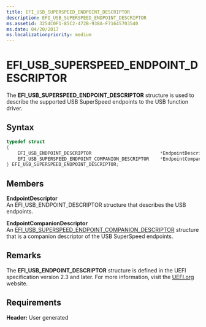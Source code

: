 ```yaml
---
title: EFI_USB_SUPERSPEED_ENDPOINT_DESCRIPTOR
description: EFI_USB_SUPERSPEED_ENDPOINT_DESCRIPTOR
ms.assetid: 3254C0F1-85C2-472B-938A-F71645703540
ms.date: 04/20/2017
ms.localizationpriority: medium
---
```


# EFI\_USB\_SUPERSPEED\_ENDPOINT\_DESCRIPTOR


The **EFI\_USB\_SUPERSPEED\_ENDPOINT\_DESCRIPTOR** structure is used to describe the supported USB SuperSpeed endpoints to the USB function driver.

## Syntax


```cpp
typedef struct
{
    EFI_USB_ENDPOINT_DESCRIPTOR                         *EndpointDescriptor;
    EFI_USB_SUPERSPEED_ENDPOINT_COMPANION_DESCRIPTOR    *EndpointCompanionDescriptor;
} EFI_USB_SUPERSPEED_ENDPOINT_DESCRIPTOR;
```

## Members


<a href="" id="endpointdescriptor"></a>**EndpointDescriptor**  
An EFI\_USB\_ENDPOINT\_DESCRIPTOR structure that describes the USB endpoints.

<a href="" id="endpointcompaniondescriptor"></a>**EndpointCompanionDescriptor**  
An [EFI\_USB\_SUPERSPEED\_ENDPOINT\_COMPANION\_DESCRIPTOR](efi-usb-superspeed-endpoint-companion-descriptor.md) structure that is a companion descriptor of the USB SuperSpeed endpoints.

## Remarks


The **EFI\_USB\_ENDPOINT\_DESCRIPTOR** structure is defined in the UEFI specification version 2.3 and later. For more information, visit the [UEFI.org](https://go.microsoft.com/fwlink/p/?linkid=109526) website.

## Requirements


**Header:** User generated

 

 





